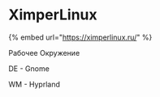 # XimperLinux

{% embed url="https://ximperlinux.ru/" %}

Рабочее Окружение&#x20;

DE - Gnome

WM - Hyprland


